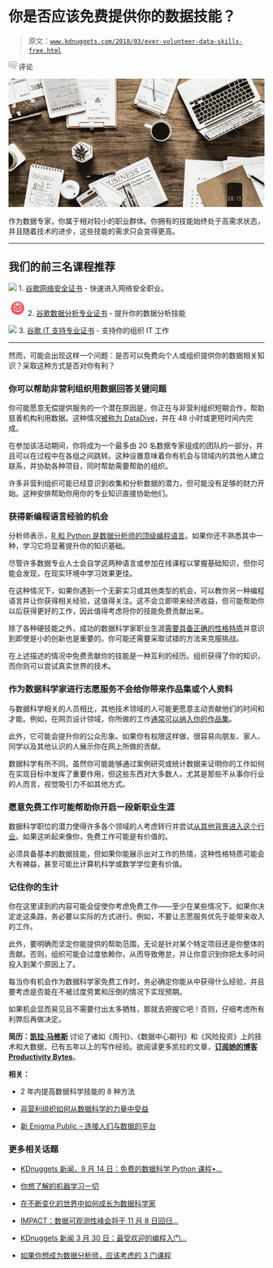 # 你是否应该免费提供你的数据技能？

> 原文：[`www.kdnuggets.com/2018/03/ever-volunteer-data-skills-free.html`](https://www.kdnuggets.com/2018/03/ever-volunteer-data-skills-free.html)

![评论](img/3d9c022da2d331bb56691a9617b91b90.png) 评论

![标题图片](img/6d2d3418a7b04c41e1fb101246a26ab2.png)

作为数据专家，你属于相对较小的职业群体。你拥有的技能始终处于高需求状态，并且随着技术的进步，这些技能的需求只会变得更高。

* * *

## 我们的前三名课程推荐

![](img/0244c01ba9267c002ef39d4907e0b8fb.png) 1\. [谷歌网络安全证书](https://www.kdnuggets.com/google-cybersecurity) - 快速进入网络安全职业。

![](img/e225c49c3c91745821c8c0368bf04711.png) 2\. [谷歌数据分析专业证书](https://www.kdnuggets.com/google-data-analytics) - 提升你的数据分析技能

![](img/0244c01ba9267c002ef39d4907e0b8fb.png) 3\. [谷歌 IT 支持专业证书](https://www.kdnuggets.com/google-itsupport) - 支持你的组织 IT 工作

* * *

然而，可能会出现这样一个问题：是否可以免费向个人或组织提供你的数据相关知识？采取这种方式是否对你有利？

### 你可以帮助非营利组织用数据回答关键问题

你可能愿意无偿提供服务的一个潜在原因是，你正在与非营利组织短期合作，帮助慈善机构利用数据。这种情况[被称为 DataDive](http://www.datakind.org/datadives)，并在 48 小时或更短时间内完成。

在参加该活动期间，你将成为一个最多由 20 名数据专家组成的团队的一部分，并且可以在过程中在各组之间跳转。这种设置意味着你有机会与领域内的其他人建立联系，并协助各种项目，同时帮助需要帮助的组织。

许多非营利组织可能已经意识到收集和分析数据的潜力，但可能没有足够的财力开始。这种安排帮助你用你的专业知识直接协助他们。

### 获得新编程语言经验的机会

分析师表示，[R 和 Python 是数据分析师的顶级编程语言](https://qz.com/1063071/the-great-r-versus-python-for-data-science-debate/)。如果你还不熟悉其中一种，学习它将显著提升你的知识基础。

尽管许多数据专业人士会自学这两种语言或参加在线课程以掌握基础知识，但你可能会发现，在现实环境中学习效果更佳。

在这种情况下，如果你遇到一个无薪实习或其他类型的机会，可以教你另一种编程语言并让你获得相关经验，这值得关注。这不会立即带来经济收益，但可能帮助你以后获得更好的工作，因此值得考虑将你的技能免费贡献出来。

除了各种硬技能之外，成功的数据科学家职业生涯[需要具备正确的性格特质](https://productivitybytes.com/computer-scientist-know-grow-career/)并意识到即使是小的创新也是重要的。你可能还需要采取试错的方法来克服挑战。

在上述描述的情况中免费贡献你的技能是一种互利的经历。组织获得了你的知识，而你则可以尝试真实世界的技术。

### 作为数据科学家进行志愿服务不会给你带来作品集或个人资料

与数据科学相关的人员相比，其他技术领域的人可能更愿意主动贡献他们的时间和才能。例如，在网页设计领域，你所做的工作[通常可以纳入你的作品集](https://www.webpagefx.com/blog/web-design/volunteer-work-in-web-design/)。

此外，它可能会提升你的公众形象。如果你有权限这样做，很容易向朋友、家人、同学以及其他认识的人展示你在网上所做的贡献。

数据科学有所不同。虽然你可能能够通过案例研究或统计数据来证明你的工作如何在实现目标中发挥了重要作用，但这些东西对大多数人，尤其是那些不从事你行业的人而言，视觉吸引力不如其他方式。

### 愿意免费工作可能帮助你开启一段新职业生涯

数据科学职位的潜力使得许多各个领域的人考虑转行并尝试[从其他背景进入这个行业](https://www.infoworld.com/article/3036434/data-science/career-boost-break-into-data-science.html)。如果这听起来像你，免费工作可能是有价值的。

必须具备基本的数据技能，但如果你能展示出对工作的热情，这种性格特质可能会大有裨益，甚至可能比计算机科学或数学学位更有价值。

### 记住你的生计

你在这里读到的内容可能会促使你考虑免费工作——至少在某些情况下。如果你决定走这条路，务必要以实际的方式进行。例如，不要让志愿服务优先于能带来收入的工作。

此外，要明确而坚定你能提供的帮助范围，无论是针对某个特定项目还是你整体的贡献。否则，组织可能会过度依赖你，从而导致倦怠，并让你意识到你把太多时间投入到某个原因上了。

每当你有机会作为数据科学家免费工作时，务必确定你能从中获得什么经验，并且要考虑是否能在不被过度劳累和压倒的情况下实现预期。

如果机会显而易见且不需要付出太多牺牲，那就去把握它吧！否则，仔细考虑所有利弊后再做决定。

**简历：[凯拉·马修斯](http://productivitybytes.com/subscribe-to-productivity-bytes/)** 讨论了诸如《周刊》、《数据中心期刊》和《风险投资》上的技术和大数据，已有五年以上的写作经验。欲阅读更多凯拉的文章，[**订阅她的博客 Productivity Bytes**](http://productivitybytes.com/subscribe-to-productivity-bytes/)。

**相关：**

+   2 年内提高数据科学技能的 8 种方法

+   [非营利组织如何从数据科学的力量中受益](https://www.kdnuggets.com/2018/01/nonprofits-data-science.html)

+   [新 Enigma Public – 连接人们与数据的平台](https://www.kdnuggets.com/2017/09/new-enigma-public-platform.html)

### 更多相关话题

+   [KDnuggets 新闻，9 月 14 日：免费的数据科学 Python 课程•…](https://www.kdnuggets.com/2022/n36.html)

+   [你想了解的机器学习一切](https://www.kdnuggets.com/2022/09/everything-youve-ever-wanted-to-know-about-machine-learning.html)

+   [在不断变化的世界中如何成长为数据科学家](https://www.kdnuggets.com/2022/01/grow-data-scientist-everchanging-world.html)

+   [IMPACT：数据可观测性峰会将于 11 月 8 日回归…](https://www.kdnuggets.com/2023/10/monte-carlo-impact-the-data-observability-summit-is-back)

+   [KDnuggets 新闻 3 月 30 日：最受欢迎的编程入门…](https://www.kdnuggets.com/2022/n13.html)

+   [如果你想成为数据分析师，应该考虑的 3 门课程](https://www.kdnuggets.com/3-courses-you-should-consider-if-you-want-to-become-a-data-analyst)
